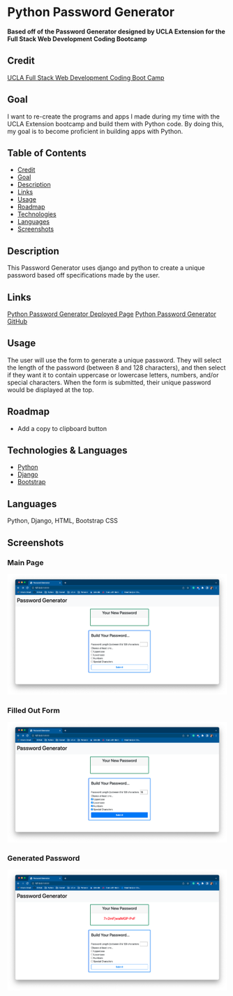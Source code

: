 # Python Password Generator

**Based off of the Password Generator designed by UCLA Extension for the Full Stack Web Development Coding Bootcamp**

## Credit
[UCLA Full Stack Web Development Coding Boot Camp](https://www.uclaextension.edu/digital-technology/programming/course/full-stack-web-development-coding-boot-camp-com-sci-900001)

## Goal
I want to re-create the programs and apps I made during my time with the UCLA Extension bootcamp and build them with Python code. By doing this, my goal is to become proficient in building apps with Python.

## Table of Contents
- [Credit](#credit)
- [Goal](#goal)
- [Description](#description)
- [Links](#links)
- [Usage](#usage)
- [Roadmap](#roadmap)
- [Technologies](#technologies)
- [Languages](#languages)
- [Screenshots](#screenshots)

## Description
This Password Generator uses django and python to create a unique password based off specifications made by the user.

## Links
[Python Password Generator Deployed Page]()
[Python Password Generator GitHub]()

## Usage
The user will use the form to generate a unique password. They will select the length of the password (between 8 and 128 characters), and then select if they want it to contain uppercase or lowercase letters, numbers, and/or special characters. When the form is submitted, their unique password would be displayed at the top.

## Roadmap
- Add a copy to clipboard button

## Technologies & Languages
- [Python](https://www.python.org/)
- [Django](https://www.djangoproject.com/)
- [Bootstrap](https://getbootstrap.com/)

## Languages
Python, Django, HTML, Bootstrap CSS

## Screenshots
    
### Main Page
![Password Generator - Main Page](./images/main.png)

### Filled Out Form
![Password Generator - Filled Out Form](./images/form.png)

### Generated Password
![Password Generator - Generated Password](./images/password.png)